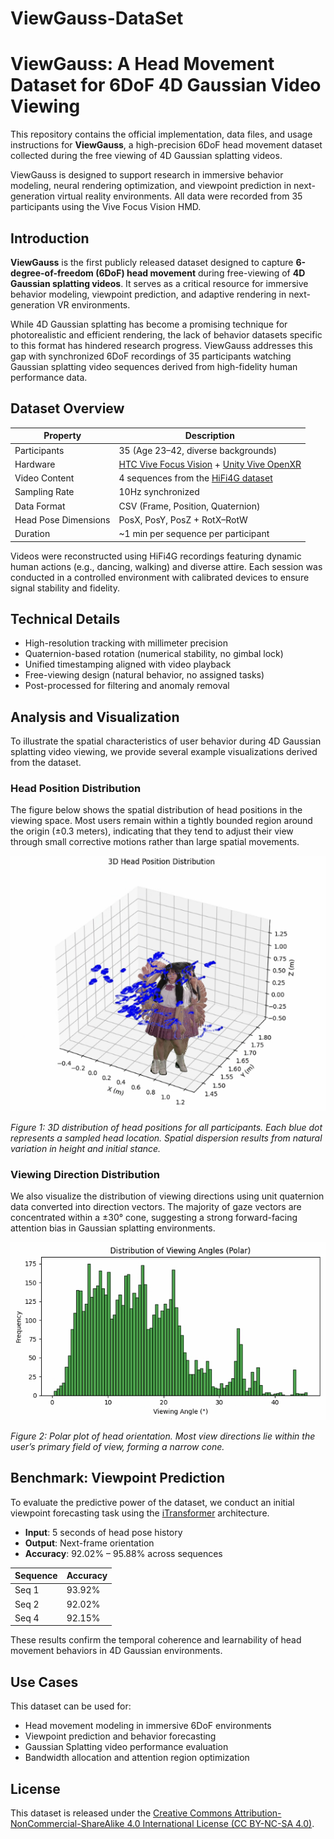 # ViewGauss-DataSet
# ViewGauss: A Head Movement Dataset for 6DoF 4D Gaussian Video Viewing

This repository contains the official implementation, data files, and usage instructions for **ViewGauss**, a high-precision 6DoF head movement dataset collected during the free viewing of 4D Gaussian splatting videos.

ViewGauss is designed to support research in immersive behavior modeling, neural rendering optimization, and viewpoint prediction in next-generation virtual reality environments. All data were recorded from 35 participants using the Vive Focus Vision HMD.

## Introduction
**ViewGauss** is the first publicly released dataset designed to capture **6-degree-of-freedom (6DoF) head movement** during free-viewing of **4D Gaussian splatting videos**. It serves as a critical resource for immersive behavior modeling, viewpoint prediction, and adaptive rendering in next-generation VR environments.

While 4D Gaussian splatting has become a promising technique for photorealistic and efficient rendering, the lack of behavior datasets specific to this format has hindered research progress. ViewGauss addresses this gap with synchronized 6DoF recordings of 35 participants watching Gaussian splatting video sequences derived from high-fidelity human performance data.

## Dataset Overview

| Property               | Description                                |
|------------------------|--------------------------------------------|
| Participants           | 35 (Age 23–42, diverse backgrounds)        |
| Hardware               | [HTC Vive Focus Vision](https://www.vive.com/cn/) + [Unity Vive OpenXR](https://developer.vive.com/resources/openxr/)       |
| Video Content          | 4 sequences from the [HiFi4G dataset](https://github.com/moqiyinlun/HiFi4G_Dataset)         |
| Sampling Rate          | 10Hz synchronized                          |
| Data Format            | CSV (Frame, Position, Quaternion)      |
| Head Pose Dimensions   | PosX, PosY, PosZ + RotX–RotW              |
| Duration               | ~1 min per sequence per participant        |

Videos were reconstructed using HiFi4G recordings featuring dynamic human actions (e.g., dancing, walking) and diverse attire. Each session was conducted in a controlled environment with calibrated devices to ensure signal stability and fidelity.

## Technical Details

- High-resolution tracking with millimeter precision  
- Quaternion-based rotation (numerical stability, no gimbal lock)  
- Unified timestamping aligned with video playback  
- Free-viewing design (natural behavior, no assigned tasks)  
- Post-processed for filtering and anomaly removal

## Analysis and Visualization

To illustrate the spatial characteristics of user behavior during 4D Gaussian splatting video viewing, we provide several example visualizations derived from the dataset.

### Head Position Distribution

The figure below shows the spatial distribution of head positions in the viewing space. Most users remain within a tightly bounded region around the origin (±0.3 meters), indicating that they tend to adjust their view through small corrective motions rather than large spatial movements.

![3D Head Position Distribution](figures/figure1.png)

*Figure 1: 3D distribution of head positions for all participants. Each blue dot represents a sampled head location. Spatial dispersion results from natural variation in height and initial stance.*

### Viewing Direction Distribution

We also visualize the distribution of viewing directions using unit quaternion data converted into direction vectors. The majority of gaze vectors are concentrated within a ±30° cone, suggesting a strong forward-facing attention bias in Gaussian splatting environments.

![View Direction Polar Plot](figures/figure2.png)

*Figure 2: Polar plot of head orientation. Most view directions lie within the user’s primary field of view, forming a narrow cone.*

## Benchmark: Viewpoint Prediction

To evaluate the predictive power of the dataset, we conduct an initial viewpoint forecasting task using the [iTransformer](https://arxiv.org/abs/2310.06625) architecture.

- **Input**: 5 seconds of head pose history  
- **Output**: Next-frame orientation  
- **Accuracy**: 92.02% – 95.88% across sequences  

| Sequence | Accuracy |
|----------|----------|
| Seq 1    | 93.92%   |
| Seq 2    | 92.02%   |
| Seq 4    | 92.15%   |

These results confirm the temporal coherence and learnability of head movement behaviors in 4D Gaussian environments.


## Use Cases

This dataset can be used for:

- Head movement modeling in immersive 6DoF environments
- Viewpoint prediction and behavior forecasting
- Gaussian Splatting video performance evaluation
- Bandwidth allocation and attention region optimization

## License

This dataset is released under the [Creative Commons Attribution-NonCommercial-ShareAlike 4.0 International License (CC BY-NC-SA 4.0)](https://creativecommons.org/licenses/by-nc-sa/4.0/).


